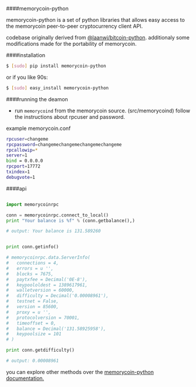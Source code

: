 ####memorycoin-python

memorycoin-python is a set of python libraries that allows easy access to the
memorycoin peer-to-peer cryptocurrency client API.

codebase originally derived from <a href="https://github.com/laanwj/bitcoin-python">@laanwj/bitcoin-python</a>. additionaly some modifications made for the portability of memorycoin.

####installation

```bash
$ [sudo] pip install memorycoin-python
```
or if you like 90s:
```bash
$ [sudo] easy_install memorycoin-python
```

####running the deamon

- run `memorycoind` from the memorycoin source. (src/memorycoind) follow the instructions about rpcuser and password.

example memorycoin.conf

```bash
rpcuser=changeme
rpcpassword=changemechangemechangemechangeme
rpcallowip=*
server=1
bind = 0.0.0.0
rpcport=17772
txindex=1
debugvote=1
```

####api
```python

import memorycoinrpc

conn = memorycoinrpc.connect_to_local()
print "Your balance is %f" % (conn.getbalance(),)

# output: Your balance is 131.589260


print conn.getinfo()

# memorycoinrpc.data.ServerInfo(
# 	connections = 4,
# 	errors = u '',
# 	blocks = 7675,
# 	paytxfee = Decimal('0E-8'),
# 	keypoololdest = 1389617961,
# 	walletversion = 60000,
# 	difficulty = Decimal('0.00008961'),
# 	testnet = False,
# 	version = 85600,
# 	proxy = u '',
# 	protocolversion = 70001,
# 	timeoffset = 0,
# 	balance = Decimal('131.58925958'),
# 	keypoolsize = 101
# )

print conn.getdifficulty()

# output: 0.00008961
```

you can explore other methods over the <a href="http://laanwj.github.io/memorycoin-python/doc/">memorycoin-python documentation.</a>
